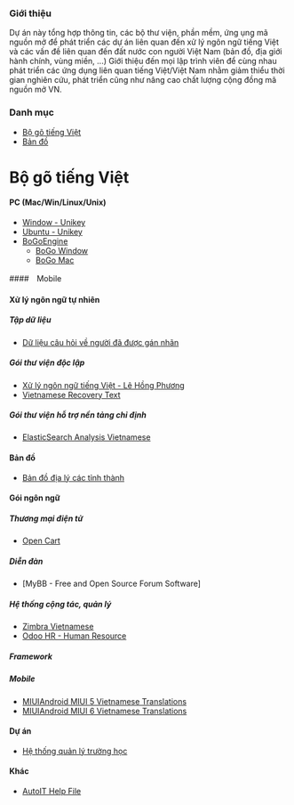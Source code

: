 ### Giới thiệu

Dự án này tổng hợp thông tin, các bộ thư viện, phần mềm, ứng ụng mã nguồn mở để phát triển các dự án liên quan đến xử lý ngôn ngữ tiếng Việt và các vấn đề liên quan đến đất nước con người Việt Nam (bản đồ, địa giới hành chính, vùng miền, ...)
Giới thiệu đến mọi lập trình viên để cùng nhau phát triển các ứng dụng liên quan tiếng Việt/Việt Nam nhằm giảm thiểu thời gian nghiên cứu, phát triển cũng như nâng cao chất lượng cộng đồng mã nguồn mở VN.

### Danh mục 
- [Bộ gõ tiếng Việt](#bgtingvit)
- [Bản đồ](#b)

# Bộ gõ tiếng Việt

#### PC (Mac/Win/Linux/Unix)
- [Window - Unikey](http://sourceforge.net/projects/unikey/)
- [Ubuntu - Unikey](https://code.google.com/p/scim-unikey/)
- [BoGoEngine](https://github.com/BoGoEngine)
    + [BoGo Window](https://github.com/BoGoEngine/bogo-win)
    + [BoGo Mac](https://github.com/BoGoEngine/bogo-osx)

####　Mobile

#### Xử lý ngôn ngữ tự nhiên
##### Tập dữ liệu
- [Dữ liệu câu hỏi về người đã được gán nhãn](https://github.com/lupanh/Vietnamese-Person-Questions-Dataset)

##### Gói thư viện độc lập
- [Xử lý ngôn ngữ tiếng Việt - Lê Hồng Phương](https://github.com/TamedTornado/vn-nlp-libraries)
- [Vietnamese Recovery Text](https://github.com/tuandnvn/vietnamese-text-recovery)

##### Gói thư viện hỗ trợ nền tảng chỉ định
- [ElasticSearch Analysis Vietnamese](https://github.com/duydo/elasticsearch-analysis-vietnamese)



#### Bản đồ

- [Bản đồ địa lý các tỉnh thành](https://github.com/vuquochuy/Vietnam-Provinces-Map)

#### Gói ngôn ngữ
##### Thương mại điện tử
- [Open Cart](https://github.com/fanha99/opencart_vietnamese)

##### Diễn đàn
- [MyBB - Free and Open Source Forum Software]


##### Hệ thống cộng tác, quản lý
- [Zimbra Vietnamese](https://github.com/EmailConsortium/zimbra-vietnamese)
- [Odoo HR - Human Resource](https://github.com/leotran/Odoo-Vietnam-HR)

##### Framework

##### Mobile
- [MIUIAndroid MIUI 5 Vietnamese Translations](https://github.com/HoangTuBot/MA-xml-v5-vietnam)
- [MIUIAndroid MIUI 6 Vietnamese Translations](https://github.com/HoangTuBot/MA-xml-MIUI6-Phone-Vietnam)

#### Dự án
- [Hệ thống quản lý trường học](https://github.com/tranvictor/truongnha)

#### Khác
- [AutoIT Help File](https://github.com/AutoIT-VN/HelpFile-Vietnamese)
